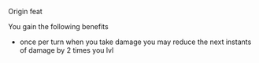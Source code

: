 Origin feat

You gain the following benefits
- once per turn when you take damage you may reduce the next instants of damage by 2 times you lvl